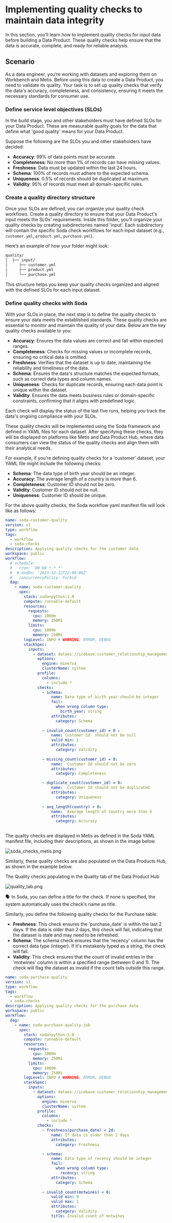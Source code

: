 # Implementing quality checks to maintain data integrity

In this section, you’ll learn how to implement quality checks for input data before building a Data Product. These quality checks help ensure that the data is accurate, complete, and ready for reliable analysis.

## Scenario

As a data engineer, you’re working with datasets and exploring them on Workbench and Metis. Before using this data to create a Data Product, you need to validate its quality. Your task is to set up quality checks that verify the data's accuracy, completeness, and consistency, ensuring it meets the necessary standards for consumer use.

### **Define service level objectives (SLOs)**

In the build stage, you and other stakeholders must have defined SLOs for your Data Product. These are measurable quality goals for the data that define what 'good quality' means for your Data Product.

Suppose the following are the SLOs you and other stakeholders have decided:

- **Accuracy**: 99% of data points must be accurate.
- **Completeness**: No more than 1% of records can have missing values.
- **Freshness**: Data must be updated within the last 24 hours.
- **Schema**: 100% of records must adhere to the expected schema.
- **Uniqueness**: 0.5% of records should be duplicated at maximum.
- **Validity**: 95% of records must meet all domain-specific rules.

### **Create a quality directory structure**

Once your SLOs are defined, you can organize your quality check workflows. Create a quality directory to ensure that your Data Product's input meets the SLOs' requirements. Inside this folder, you'll organize your quality checks by creating subdirectories named 'input'. Each subdirectory will contain the specific Soda check workflows for each input dataset (e.g., `customer.yml`, `product.yml`, `purchase.yml`).

Here’s an example of how your folder might look:

```bash
quality/
│  ├── input/
│     ├── customer.yml
│     ├── product.yml
│     └── purchase.yml
```

This structure helps you keep your quality checks organized and aligned with the defined SLOs for each input dataset.

### **Define quality checks with Soda**

With your SLOs in place, the next step is to define the quality checks to ensure your data meets the established standards. These quality checks are essential to monitor and maintain the quality of your data. Below are the key quality checks available to you:

- **Accuracy**: Ensures the data values are correct and fall within expected ranges.
- **Completeness**: Checks for missing values or incomplete records, ensuring no critical data is omitted.
- **Freshness**: Verifies that the dataset is up to date, maintaining the reliability and timeliness of the data.
- **Schema**: Ensures the data's structure matches the expected formats, such as correct data types and column names.
- **Uniqueness**: Checks for duplicate records, ensuring each data point is unique within the dataset.
- **Validity**: Ensures the data meets business rules or domain-specific constraints, confirming that it aligns with predefined logic.

Each check will display the status of the last five runs, helping you track the data's ongoing compliance with your SLOs.

These quality checks will be implemented using the Soda framework and defined in YAML files for each dataset. After specifying these checks, they will be displayed on platforms like Metis and Data Product Hub, where data consumers can view the status of the quality checks and align them with their analytical needs.

For example, if you’re defining quality checks for a 'customer' dataset, your YAML file might include the following checks:

- **Schema**: The data type of birth year should be an integer.
- **Accuracy**: The average length of a country is more than 6.
- **Completeness**: Customer ID should not be zero.
- **Validity**: Customer ID should not be null.
- **Uniqueness**: Customer ID should be unique.

For the above quality checks, the Soda workflow yaml manifest file will look like as follows:
    
```yaml title="customer.yml"
name: soda-customer-quality
version: v1
type: workflow
tags:
  - workflow
  - soda-checks
description: Applying quality checks for the customer data
workspace: public
workflow:
  # schedule:
  #   cron: '00 08 * * *'
  #  # endOn: '2023-12-12T22:00:00Z'
  #   concurrencyPolicy: Forbid
  dag:
    - name: soda-customer-quality
      spec:
        stack: soda+python:1.0
        compute: runnable-default
        resources:
          requests:
            cpu: 1000m
            memory: 250Mi
          limits:
            cpu: 1000m
            memory: 250Mi
        logLevel: INFO # WARNING, ERROR, DEBUG
        stackSpec:
          inputs:
            - dataset: dataos://icebase:customer_relationship_management/customer
              options:
                engine: minerva
                clusterName: system
              profile:
                columns:
                  - include *
              checks:  
                - schema:
                    name: Data type of birth year should be integer
                    fail:
                      when wrong column type:
                        birth_year: string
                    attributes:
                      category: Schema
  
                - invalid_count(customer_id) = 0 :
                    name: Customer Id  should not be null
                    valid min: 1
                    attributes:
                      category: Validity
  
                - missing_count(customer_id) = 0:
                    name:  Customer Id should not be zero
                    attributes:
                      category: Completeness

                - duplicate_count(customer_id) = 0:
                    name:  Customer Id should not be duplicated
                    attributes:
                      category: Uniqueness
  
                - avg_length(country) > 6:
                    name:  Average length of country more than 6
                    attributes:
                      category: Accuracy
  
```
    

The quality checks are displayed in Metis as defined in the Soda YAML manifest file, including their descriptions, as shown in the image below.

![soda_checks_metis.png](/learn/dp_developer_learn_track/quality_check/soda_checks_metis.png)

Similarly, these quality checks are also populated on the Data Products Hub, as shown in the example below.

The Quality checks populating in the Quality tab of the Data Product Hub

![quality_tab.png](/learn/dp_developer_learn_track/quality_check/quality_tab.png)

<aside class="callout">
🗣️ In Soda, you can define a title for the check. If none is specified, the system automatically uses the check's name as title.

</aside>

Similarly, you define the following quality checks for the Purchase table:

- **Freshness**: This check ensures the 'purchase_date' is within the last 2 days. If the data is older than 2 days, this check will fail, indicating that the dataset is stale and may need to be refreshed.
- **Schema**: The schema check ensures that the 'recency' column has the correct data type (integer). If it's mistakenly typed as a string, the check will fail.
- **Validity**: This check ensures that the count of invalid entries in the 'mntwines' column is within a specified range (between 0 and 1). The check will flag the dataset as invalid if the count falls outside this range.
    
```yaml title="Purchase.yml"
name: soda-purchase-quality
version: v1
type: workflow
tags:
  - workflow
  - soda-checks
description: Applying quality checks for the purchase data
workspace: public
workflow:
  dag:
    - name: soda-purchase-quality-job
      spec:
        stack: soda+python:1.0
        compute: runnable-default
        resources:
          requests:
            cpu: 1000m
            memory: 250Mi
          limits:
            cpu: 1000m
            memory: 250Mi
        logLevel: INFO # WARNING, ERROR, DEBUG
        stackSpec:
          inputs:
            - dataset: dataos://icebase:customer_relationship_management/purchase
              options:
                engine: minerva
                clusterName: system
              profile:
                columns:
                  - include *
              checks:  
                - freshness(purchase_date) < 2d:
                    name: If data is older than 2 days 
                    attributes:
                      category: Freshness

                - schema:
                    name: Data type of recency should be integer
                    fail:
                      when wrong column type:
                        recency: string
                    attributes:
                      category: Schema
  
                - invalid_count(mntwines) < 0:
                    valid min: 0
                    valid max: 1
                    attributes:
                      category: Validity
                    title: Invalid count of mntwines
```